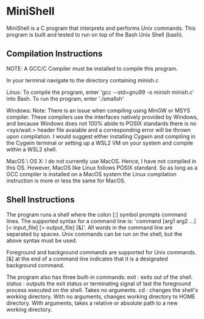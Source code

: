 # MiniShell 

MiniShell is a C program that interprets and performs Unix commands. 
This program is built and tested to run on top of the Bash Unix Shell (bash). 

## Compilation Instructions
NOTE: A GCC/C Compiler must be installed to compile this program.

In your terminal navigate to the directory containing minish.c

Linux:
To compile the program, enter 'gcc --std=gnu99 -o minish minish.c' into Bash.
To run the program, enter './smallsh'

Windows:
Note: There is an issue when compiling using MinGW or MSYS compiler. These compilers use the interfaces natively provided by Windows, 
and because Windows does not 100% abide to POSIX standards there is no <sys/wait.> header file avaiable and a corresponding error will be
thrown upon compilation. I would suggest either installing Cygwin and compiling in the Cygwin terminal or setting up a WSL2 VM on your system and compile 
within a WSL2 shell.

MacOS \ OS X:
I do not currently use MacOS. Hence, I have not compiled in this OS. However, MacOS like Linux follows POSIX standard. So as long as a GCC compiler is installed on a MacOS system the Linux compilation instruction is more or less the same for MacOS. 

## Shell Instructions

The program runs a shell where the colon [:] symbol prompts command lines.
The supported syntax for a command line is: 'command [arg1 arg2 ...] [< input_file] [> output_file] [&]'.
All words in the command line are separated by spaces. Unix commands can be run on the shell, but the above
syntax must be used. 

Foreground and background commands are supported for Unix commands. [&] at the end of a command line indicates that it is a
designated background command. 

The program also has three built-in commands:
exit : exits out of the shell.
status : outputs the exit status or terminating signal of last the foreground process executed on the shell. Takes no arguments.
cd : changes the shell's working directory. With no arguments, changes working directory to HOME directory. With
	arguments, takes a relative or absolute path to a new working directory.

